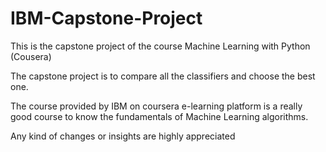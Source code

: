 # IBM-Capstone-Project
This is the capstone project of the course Machine Learning with Python (Cousera)

The capstone project is to compare all the classifiers and choose the best one.

The course provided by IBM on coursera e-learning platform is a really good course to know the fundamentals of Machine Learning algorithms.


Any kind of changes or insights are highly appreciated
